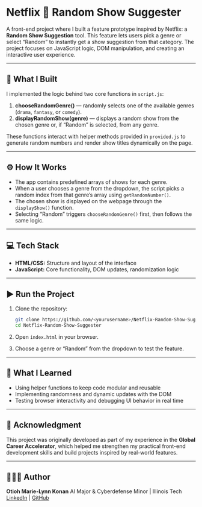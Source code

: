 # Netflix 🎥 Random Show Suggester

A front-end project where I built a feature prototype inspired by Netflix: a **Random Show Suggestion** tool. This feature lets users pick a genre or select “Random” to instantly get a show suggestion from that category. The project focuses on JavaScript logic, DOM manipulation, and creating an interactive user experience.

---

## 🧠 What I Built

I implemented the logic behind two core functions in `script.js`:

1. **chooseRandomGenre()** — randomly selects one of the available genres (`drama`, `fantasy`, or `comedy`).
2. **displayRandomShow(genre)** — displays a random show from the chosen genre or, if “Random” is selected, from any genre.

These functions interact with helper methods provided in `provided.js` to generate random numbers and render show titles dynamically on the page.

---

## ⚙️ How It Works

* The app contains predefined arrays of shows for each genre.
* When a user chooses a genre from the dropdown, the script picks a random index from that genre’s array using `getRandomNumber()`.
* The chosen show is displayed on the webpage through the `displayShow()` function.
* Selecting “Random” triggers `chooseRandomGenre()` first, then follows the same logic.

---

## 💻 Tech Stack

* **HTML/CSS:** Structure and layout of the interface
* **JavaScript:** Core functionality, DOM updates, randomization logic

---

## ▶️ Run the Project

1. Clone the repository:

   ```bash
   git clone https://github.com/<yourusername>/Netflix-Random-Show-Suggester.git
   cd Netflix-Random-Show-Suggester
   ```
2. Open `index.html` in your browser.
3. Choose a genre or “Random” from the dropdown to test the feature.

---

## 🎯 What I Learned

* Using helper functions to keep code modular and reusable
* Implementing randomness and dynamic updates with the DOM
* Testing browser interactivity and debugging UI behavior in real time

---

## 🙌 Acknowledgment

This project was originally developed as part of my experience in the **Global Career Accelerator**, which helped me strengthen my practical front-end development skills and build projects inspired by real-world features.

---

## 👩🏾‍💻 Author

**Otioh Marie-Lynn Konan**
AI Major & Cyberdefense Minor | Illinois Tech
[LinkedIn](https://linkedin.com/in/otiohkonan) | [GitHub](https://github.com/<yourusername>)
